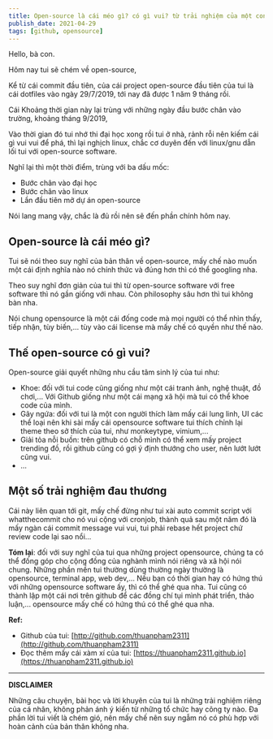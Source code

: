 ```yaml
---
title: Open-source là cái méo gì? có gì vui? từ trải nghiệm của một con nghiện code cùi bắp
publish_date: 2021-04-29
tags: [github, opensource]
---
```


Hello, bà con.

Hôm nay tui sẽ chém về open-source,

Kể từ cái commit đầu tiên, của cái project open-source đầu tiên của tui là cái dotfiles vào ngày 29/7/2019, tới nay đã được 1 năm 9 tháng rồi.

Cái Khoảng thời gian này lại trùng với những ngày đầu bước chân vào trường, khoảng tháng 9/2019,

Vào thời gian đó tui nhớ thi đại học xong rồi tui ở nhà, rảnh rỗi nên kiếm cái gì vui vui để phá, thì lại nghịch linux, chắc cơ duyên đến với linux/gnu dẫn lối tui với open-source software.

Nghĩ lại thì một thời điểm, trùng với ba dấu mốc:

- Bước chân vào đại học
- Bước chân vào linux
- Lần đầu tiên mở dự án open-source

Nói lang mang vậy, chắc là đủ rồi nên sẽ đến phần chính hôm nay.

## Open-source là cái méo gì?

Tui sẽ nói theo suy nghĩ của bản thân về open-source, mấy chế nào muốn một cái định nghĩa nào nó chính thức và đúng hơn thì có thể googling nha.

Theo suy nghĩ đơn giản của tui thì từ open-source software với free software thì nó gần giống với nhau. Còn philosophy sâu hơn thì tui không bàn nha.

Nói chung opensource là một cái đống code mà mọi người có thể nhìn thấy, tiếp nhận, tùy biến,... tùy vào cái license mà mấy chế có quyền như thế nào.

## Thế open-source có gì vui?

Open-source giải quyết những nhu cầu tâm sinh lý của tui như:

- Khoe: đối với tui code cũng giống như một cái tranh ảnh, nghệ thuật, đồ chơi,... Với Github giống như một cái mạng xã hội mà tui có thể khoe code của mình.
- Gãy ngứa: đối với tui là một con người thích làm mấy cái lung linh, UI các thể loại nên khi sài mấy cái opensource software tui thích chỉnh lại theme theo sở thích của tui, như monkeytype, vimium,...
- Giải tỏa nỗi buồn: trên github có chỗ mình có thể xem mấy project trending đồ, rồi github cũng có gợi ý định thướng cho user, nên lướt lướt cũng vui.
- ...

## Một số trải nghiệm đau thương

Cái này liên quan tới git, mấy chế đừng như tui xài auto commit script với whatthecommit cho nó vui cộng với cronjob, thành quả sau một năm đó là mấy ngàn cái commit message vui vui, tui phải rebase hết project chứ review code lại sao nổi...

**Tóm lại**: đối với suy nghĩ của tui qua những project opensource, chúng ta có thể đống góp cho cộng đồng của nghành mình nói riêng và xã hội nói chung. Những phần mền tui thường dùng thường ngày thường là opensource, terminal app, web dev,... Nếu bạn có thời gian hay có hứng thú với những opensource software ấy, thì có thể ghé qua nha. Tui cũng có thành lập một cái nơi trên github để các đồng chí tụi mình phát triển, thảo luận,... opensource mấy chế có hứng thú có thể ghé qua nha.

**Ref:**

- Github của tui: [http://github.com/thuanpham2311](http://github.com/thuanpham2311)
- Đọc thêm mấy cái xàm xí của tui: [https://thuanpham2311.github.io](https://thuanpham2311.github.io)

---

**DISCLAIMER**

Những câu chuyện, bài học và lời khuyên của tui là những trải nghiệm riêng của cá nhân, không phản ánh ý kiến từ những tổ chức hay công ty nào. Đa phần lời tui viết là chém gió, nên mấy chế nên suy ngẫm nó có phù hợp với hoàn cảnh của bản thân không nha.
